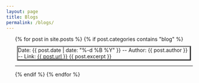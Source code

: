 ```yaml
---
layout: page
title: Blogs
permalink: /blogs/
---
```


<ul>
  {% for post in site.posts %}
    {% if post.categories contains "blog" %}
    <div style="margin: 10px 5px; border:gray outset">
      <li style="list-style-type: none;">
        Date: {{ post.date | date: "%-d %B %Y" }} -- Author: {{ post.author }} -- Link: <a href="{{ post.url }}">{{ post.url }}</a>
        {{ post.excerpt }}
      </li>
      </div>
      <hr>
    {% endif %}
  {% endfor %}
</ul>


